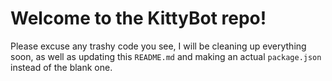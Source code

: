 Welcome to the KittyBot repo!
=====

Please excuse any trashy code you see, I will be cleaning up everything soon, as well as updating this `README.md` and making an actual `package.json` instead of the blank one.
